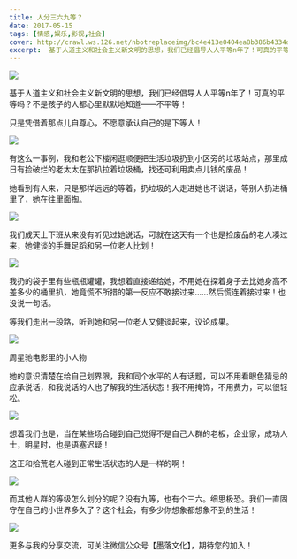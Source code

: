 ```yaml
---
title: 人分三六九等？
date: 2017-05-15
tags: [情感,娱乐,影视,社会]
cover: http://crawl.ws.126.net/nbotreplaceimg/bc4e413e0404ea8b386b4334d5ba150d/f3e3a95b6dbf82ce28c51887cbea6427.jpg
excerpt:  基于人道主义和社会主义新文明的思想，我们已经倡导人人平等n年了！可真的平等吗？不是孩子的人都心里默默地知道——不平等！
---
```

![](http://crawl.ws.126.net/nbotreplaceimg/bc4e413e0404ea8b386b4334d5ba150d/f3e3a95b6dbf82ce28c51887cbea6427.jpg)  

基于人道主义和社会主义新文明的思想，我们已经倡导人人平等n年了！可真的平等吗？不是孩子的人都心里默默地知道——不平等！

只是凭借着那点儿自尊心，不愿意承认自己的是下等人！

![](http://crawl.ws.126.net/nbotreplaceimg/bc4e413e0404ea8b386b4334d5ba150d/16b9053d06948f0badba5f4cc97b72ac.jpg)  

有这么一事例，我和老公下楼闲逛顺便把生活垃圾扔到小区旁的垃圾站点，那里成日有捡破烂的老太太在那扒拉着垃圾桶，找还可利用卖点儿钱的废品！

她看到有人来，只是那样远远的等着，扔垃圾的人走进她也不说话，等别人扔进桶里了，她在往里面掏。

![](http://crawl.ws.126.net/nbotreplaceimg/49dc115816087eac67b3eab55e507b87/0d7212d5245f5df34687e854071a3c63.jpg)  

我们成天上下班从来没有听见过她说话，可就在这天有一个也是捡废品的老人凑过来，她健谈的手舞足蹈和另一位老人比划！

![](http://crawl.ws.126.net/nbotreplaceimg/49dc115816087eac67b3eab55e507b87/10e7702d0ac4158c7bb5b3f7f1ea993e.jpg)  

我扔的袋子里有些瓶瓶罐罐，我想着直接递给她，不用她在探着身子去比她身高不差多少的桶里扒，她竟慌不所措的第一反应不敢接过来……然后慌连着接过来！也没说一句话。

等我们走出一段路，听到她和另一位老人又健谈起来，议论成果。

![](http://crawl.ws.126.net/nbotreplaceimg/bc4e413e0404ea8b386b4334d5ba150d/87fe0d79518b784d904774cad34ed9e2.jpg)  

周星驰电影里的小人物

她的意识清楚在给自己划界限，我和同个水平的人有话题，可以不用看眼色猜忌的应承说话，和我说话的人也了解我的生活状态！我不用掩饰，不用费力，可以很轻松。

![](http://crawl.ws.126.net/nbotreplaceimg/bc4e413e0404ea8b386b4334d5ba150d/24c4a625aceb2b0beaefb7db0c9256a8.jpg)  

想着我们也是，当在某些场合碰到自己觉得不是自己人群的老板，企业家，成功人士，明星时，也是语塞迟疑！

这正和拾荒老人碰到正常生活状态的人是一样的啊！

![](http://crawl.ws.126.net/nbotreplaceimg/bc4e413e0404ea8b386b4334d5ba150d/53dba7ba1c0992299e650ac76105de01.jpg)  

而其他人群的等级怎么划分的呢？没有九等，也有个三六。细思极恐。我们一直固守在自己的小世界多久了？这个社会，有多少你想象都想象不到的生活！

![](http://crawl.ws.126.net/nbotreplaceimg/bc4e413e0404ea8b386b4334d5ba150d/96d7fd6240317e1b2ca9a124655938ee.jpg)  

更多与我的分享交流，可关注微信公众号【墨落文化】，期待您的加入！

